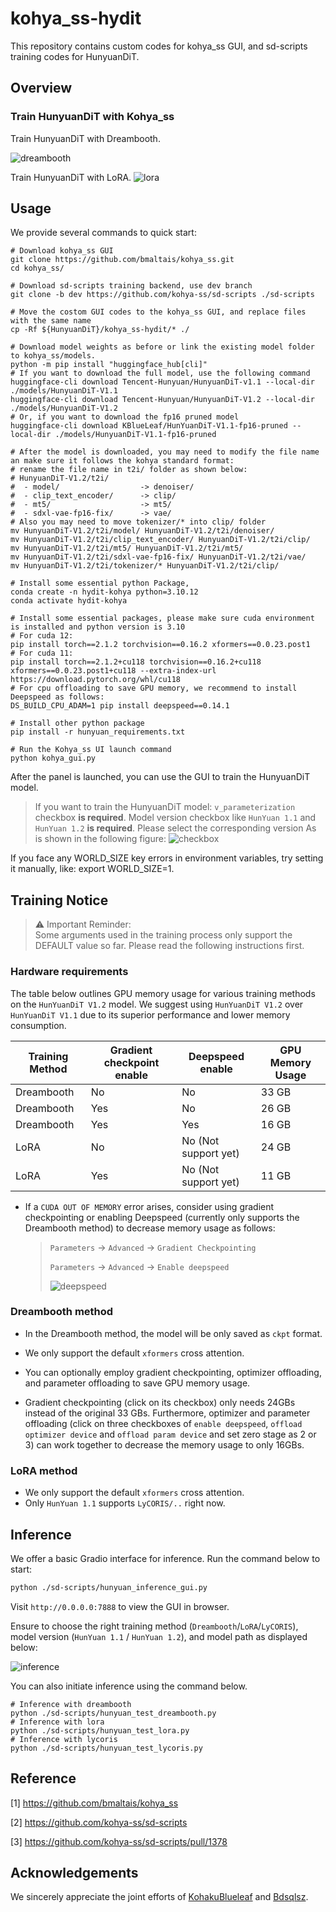 # kohya_ss-hydit
This repository contains custom codes for kohya_ss GUI, and sd-scripts training codes for HunyuanDiT.

## Overview


### Train HunyuanDiT with Kohya_ss
Train HunyuanDiT with Dreambooth.

![dreambooth](img/dreambooth.png)

Train HunyuanDiT with LoRA.
![lora](img/lora.png)


## Usage

We provide several commands to quick start: 

```shell
# Download kohya_ss GUI
git clone https://github.com/bmaltais/kohya_ss.git
cd kohya_ss/

# Download sd-scripts training backend, use dev branch
git clone -b dev https://github.com/kohya-ss/sd-scripts ./sd-scripts

# Move the costom GUI codes to the kohya_ss GUI, and replace files with the same name
cp -Rf ${HunyuanDiT}/kohya_ss-hydit/* ./

# Download model weights as before or link the existing model folder to kohya_ss/models.
python -m pip install "huggingface_hub[cli]"
# If you want to download the full model, use the following command
huggingface-cli download Tencent-Hunyuan/HunyuanDiT-v1.1 --local-dir ./models/HunyuanDiT-V1.1
huggingface-cli download Tencent-Hunyuan/HunyuanDiT-V1.2 --local-dir ./models/HunyuanDiT-V1.2
# Or, if you want to download the fp16 pruned model
huggingface-cli download KBlueLeaf/HunYuanDiT-V1.1-fp16-pruned --local-dir ./models/HunyuanDiT-V1.1-fp16-pruned

# After the model is downloaded, you may need to modify the file name an make sure it follows the kohya standard format:
# rename the file name in t2i/ folder as shown below:
# HunyuanDiT-V1.2/t2i/
#  - model/                  -> denoiser/
#  - clip_text_encoder/      -> clip/
#  - mt5/                    -> mt5/
#  - sdxl-vae-fp16-fix/      -> vae/
# Also you may need to move tokenizer/* into clip/ folder
mv HunyuanDiT-V1.2/t2i/model/ HunyuanDiT-V1.2/t2i/denoiser/
mv HunyuanDiT-V1.2/t2i/clip_text_encoder/ HunyuanDiT-V1.2/t2i/clip/
mv HunyuanDiT-V1.2/t2i/mt5/ HunyuanDiT-V1.2/t2i/mt5/
mv HunyuanDiT-V1.2/t2i/sdxl-vae-fp16-fix/ HunyuanDiT-V1.2/t2i/vae/
mv HunyuanDiT-V1.2/t2i/tokenizer/* HunyuanDiT-V1.2/t2i/clip/ 

# Install some essential python Package, 
conda create -n hydit-kohya python=3.10.12
conda activate hydit-kohya

# Install some essential packages, please make sure cuda environment is installed and python version is 3.10
# For cuda 12:
pip install torch==2.1.2 torchvision==0.16.2 xformers==0.0.23.post1
# For cuda 11:
pip install torch==2.1.2+cu118 torchvision==0.16.2+cu118 xformers==0.0.23.post1+cu118 --extra-index-url https://download.pytorch.org/whl/cu118
# For cpu offloading to save GPU memory, we recommend to install Deepspeed as follows:
DS_BUILD_CPU_ADAM=1 pip install deepspeed==0.14.1

# Install other python package
pip install -r hunyuan_requirements.txt

# Run the Kohya_ss UI launch command
python kohya_gui.py
```
After the panel is launched, you can use the GUI to train the HunyuanDiT model.
> If you want to train the HunyuanDiT model:
>`v_parameterization` checkbox **is required**.
> Model version checkbox like `HunYuan 1.1` and `HunYuan 1.2` **is required**. Please select the corresponding version
As is shown in the following figure:
![checkbox](img/CheckBox.png)

If you face any WORLD_SIZE key errors in environment variables, try setting it manually, like: export WORLD_SIZE=1.

## Training Notice
> ⚠️ Important Reminder:  
> Some arguments used in the training process only support the DEFAULT value so far. Please read the following instructions first.

### Hardware requirements
The table below outlines GPU memory usage for various training methods on the `HunYuanDiT V1.2` model. We suggest using `HunYuanDiT V1.2` over `HunYuanDiT V1.1` due to its superior performance and lower memory consumption.

| Training Method | Gradient checkpoint enable | Deepspeed enable| GPU Memory Usage |
|------------|----------------------------|-----------------|------------------|
| Dreambooth | No                         |  No             | 33 GB            |
| Dreambooth | Yes                        |  No             | 26 GB            |
| Dreambooth | Yes                        |  Yes             | 16 GB            |
| LoRA       | No                         |  No (Not support yet)  | 24 GB            |
| LoRA       | Yes                        |  No (Not support yet)   | 11 GB            |

- If a `CUDA OUT OF MEMORY` error arises, consider using gradient checkpointing or enabling Deepspeed (currently only supports the Dreambooth method) to decrease memory usage as follows:
    > 
    > `Parameters` -> `Advanced` -> `Gradient Checkpointing`
    > 
    >  `Parameters` -> `Advanced` -> `Enable deepspeed`
    > 
    > ![deepspeed](img/deepspeed.png)

### Dreambooth method
- In the Dreambooth method, the model will be only saved as `ckpt` format.

- We only support the default `xformers` cross attention.

- You can optionally employ gradient checkpointing, optimizer offloading, and parameter offloading to save GPU memory usage. 

- Gradient checkpointing (click on its checkbox) only needs 24GBs instead of the original 33 GBs. Furthermore, optimizer and parameter offloading  (click on three checkboxes of `enable deepspeed`, `offload optimizer device` and `offload param device` and set zero stage as 2 or 3) can work together to decrease the memory usage to only 16GBs.

### LoRA method
- We only support the default `xformers` cross attention.
- Only `HunYuan 1.1` supports `LyCORIS/..`  right now.


## Inference
We offer a basic Gradio interface for inference. Run the command below to start:
```bash
python ./sd-scripts/hunyuan_inference_gui.py
```
Visit `http://0.0.0.0:7888` to view the GUI in browser.

Ensure to choose the right training method (`Dreambooth`/`LoRA`/`LyCORIS`), model version (`HunYuan 1.1` / `HunYuan 1.2`), and model path as displayed below:

![inference](./img/Inference.png)

You can also initiate inference using the command below.

```shell
# Inference with dreambooth
python ./sd-scripts/hunyuan_test_dreambooth.py
# Inference with lora
python ./sd-scripts/hunyuan_test_lora.py
# Inference with lycoris
python ./sd-scripts/hunyuan_test_lycoris.py
```

## Reference 
<a id="1">[1]</a> 
https://github.com/bmaltais/kohya_ss

<a id="2">[2]</a>
https://github.com/kohya-ss/sd-scripts

<a id="3">[3]</a>
https://github.com/kohya-ss/sd-scripts/pull/1378

## Acknowledgements
We sincerely appreciate the joint efforts of [KohakuBlueleaf](https://github.com/KohakuBlueleaf/KohakuBlueleaf) and [Bdsqlsz](https://github.com/sdbds).

